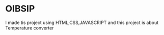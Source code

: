 # OIBSIP
I made tis project using HTML,CSS,JAVASCRIPT and this project is about Temperature converter
